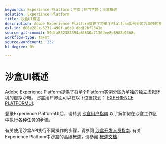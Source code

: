 ```yaml
---
keywords: Experience Platform；主页；热门主题；沙盒概述
solution: Experience Platform
title: 沙盒UI概述
description: Adobe Experience Platform提供了将单个Platform实例分区为单独的独立虚拟环境的虚拟沙箱。 可在Experience PlatformUI中找到沙盒用户界面。
exl-id: d86e282c-6231-490f-a6c8-dbd12bf2341e
source-git-commit: 59dfa862388394a68630a7136dee8e8988d0368c
workflow-type: tm+mt
source-wordcount: '132'
ht-degree: 0%

---
```


# 沙盒UI概述

Adobe Experience Platform提供了将单个Platform实例分区为单独的独立虚拟环境的虚拟沙箱。 沙盒用户界面可以在以下位置找到： [EXPERIENCE PLATFORMUI](https://platform.adobe.com).

登录Experience PlatformUI后，请转到 [沙盒用户指南](user-guide.md) 以了解如何在沙盒工作区中执行各种任务的步骤。

有关使用沙盒API执行不同操作的步骤，请参阅 [沙盒开发人员指南](../api/getting-started.md). 有关Experience Platform中沙盒的高级概述，请参阅 [概述文档](../home.md).
